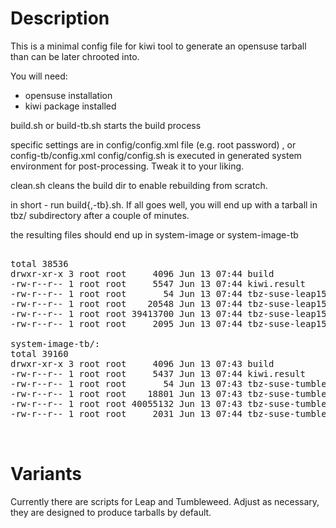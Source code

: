 # Description

This is a minimal config file for kiwi tool to generate an opensuse tarball than can be later chrooted into.

You will need: 
- opensuse installation
- kiwi package installed

build.sh or build-tb.sh starts the build process

specific settings are in config/config.xml file (e.g. root password) , or config-tb/config.xml
config/config.sh is executed in generated system environment for post-processing. Tweak it to your liking.

clean.sh cleans the build dir to enable rebuilding from scratch.

in short - run build{,-tb}.sh. If all goes well, you will end up with a tarball in tbz/ subdirectory after a couple of minutes.


the resulting files should end up in system-image or system-image-tb

<pre>

total 38536
drwxr-xr-x 3 root root     4096 Jun 13 07:44 build
-rw-r--r-- 1 root root     5547 Jun 13 07:44 kiwi.result
-rw-r--r-- 1 root root       54 Jun 13 07:44 tbz-suse-leap15.x86_64-1.0.0.md5
-rw-r--r-- 1 root root    20548 Jun 13 07:44 tbz-suse-leap15.x86_64-1.0.0.packages
-rw-r--r-- 1 root root 39413700 Jun 13 07:44 tbz-suse-leap15.x86_64-1.0.0.tar.xz
-rw-r--r-- 1 root root     2095 Jun 13 07:44 tbz-suse-leap15.x86_64-1.0.0.verified

system-image-tb/:
total 39160
drwxr-xr-x 3 root root     4096 Jun 13 07:43 build
-rw-r--r-- 1 root root     5437 Jun 13 07:44 kiwi.result
-rw-r--r-- 1 root root       54 Jun 13 07:43 tbz-suse-tumbleweed.x86_64-1.0.0.md5
-rw-r--r-- 1 root root    18801 Jun 13 07:43 tbz-suse-tumbleweed.x86_64-1.0.0.packages
-rw-r--r-- 1 root root 40055132 Jun 13 07:43 tbz-suse-tumbleweed.x86_64-1.0.0.tar.xz
-rw-r--r-- 1 root root     2031 Jun 13 07:44 tbz-suse-tumbleweed.x86_64-1.0.0.verified


</pre>


# Variants

Currently there are scripts for Leap and Tumbleweed. Adjust as necessary, they are designed to produce tarballs by default.

